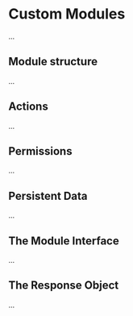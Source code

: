 # Custom Modules

...

## Module structure

...

## Actions

...

## Permissions

...

## Persistent Data

...

## The Module Interface

...

## The Response Object

...
